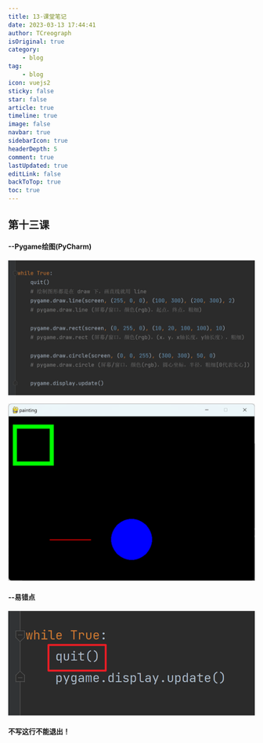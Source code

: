 ```yaml
---
title: 13-课堂笔记
date: 2023-03-13 17:44:41
author: TCreograph
isOriginal: true
category:
    - blog
tag:
    - blog
icon: vuejs2
sticky: false
star: false
article: true
timeline: true
image: false
navbar: true
sidebarIcon: true
headerDepth: 5
comment: true
lastUpdated: true
editLink: false
backToTop: true
toc: true
---
```


## 第十三课

#### --Pygame绘图(PyCharm)

![image-20230313182346653](./notes-class13.assets/image-20230313182346653.png)

![image-20230313182457805](./notes-class13.assets/image-20230313182457805.png)

#### --易错点

![image-20230313175033451](./notes-class13.assets/image-20230313175033451.png)



#### 不写这行不能退出！

